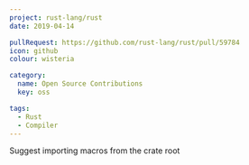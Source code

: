 ```yaml
---
project: rust-lang/rust
date: 2019-04-14

pullRequest: https://github.com/rust-lang/rust/pull/59784
icon: github
colour: wisteria

category:
  name: Open Source Contributions
  key: oss

tags:
  - Rust
  - Compiler
---
```

Suggest importing macros from the crate root
